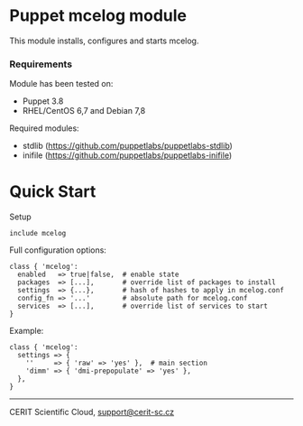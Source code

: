 # Puppet mcelog module

This module installs, configures and starts mcelog.

### Requirements

Module has been tested on:

* Puppet 3.8
* RHEL/CentOS 6,7 and Debian 7,8

Required modules:

* stdlib (https://github.com/puppetlabs/puppetlabs-stdlib)
* inifile (https://github.com/puppetlabs/puppetlabs-inifile)

# Quick Start

Setup

```puppet
include mcelog
```

Full configuration options:

```puppet
class { 'mcelog':
  enabled   => true|false,  # enable state
  packages  => [...],       # override list of packages to install
  settings  => {...},       # hash of hashes to apply in mcelog.conf
  config_fn => '...'        # absolute path for mcelog.conf
  services  => [...],       # override list of services to start
}
```
Example:

```puppet
class { 'mcelog':
  settings => {
    ''     => { 'raw' => 'yes' },  # main section
    'dimm' => { 'dmi-prepopulate' => 'yes' },
  },
}
```

***

CERIT Scientific Cloud, <support@cerit-sc.cz>
